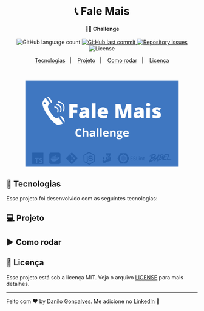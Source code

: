 <h1 align="center">
  📞 Fale Mais
</h1>

<h4 align="center">
  👨‍💻 Challenge
</h4>
<p align="center">
  <img alt="GitHub language count" src="https://img.shields.io/github/languages/count/goncadanilo/desafio-fale-mais.svg">

  <a href="https://github.com/goncadanilo/desafio-fale-mais/commits/master">
    <img alt="GitHub last commit" src="https://img.shields.io/github/last-commit/goncadanilo/desafio-fale-mais.svg">
  </a>

  <a href="https://github.com/goncadanilo/desafio-fale-mais/issues">
    <img alt="Repository issues" src="https://img.shields.io/github/issues/goncadanilo/desafio-fale-mais.svg">
  </a>

  <img alt="License" src="https://img.shields.io/badge/license-MIT-brightgreen">
</p>

<p align="center">
  <a href="#rocket-tecnologias">Tecnologias</a>&nbsp;&nbsp;&nbsp;|&nbsp;&nbsp;&nbsp;
  <a href="#-projeto">Projeto</a>&nbsp;&nbsp;&nbsp;|&nbsp;&nbsp;&nbsp;
  <a href="#arrow_forward-como-rodar">Como rodar</a>&nbsp;&nbsp;&nbsp;|&nbsp;&nbsp;&nbsp;
  <a href="#memo-licença">Licença</a>
</p>

<br>

<p align="center">
  <img alt="Desafio Fale Mais" src=".github/banner.png" width="80%">
</p>

## :rocket: Tecnologias

Esse projeto foi desenvolvido com as seguintes tecnologias:


## 💻 Projeto


## :arrow_forward: Como rodar

## :memo: Licença

Esse projeto está sob a licença MIT. Veja o arquivo [LICENSE](LICENSE.md) para mais detalhes.

---

Feito com ♥ by [Danilo Gonçalves](https://github.com/goncadanilo). Me adicione no [LinkedIn](https://www.linkedin.com/in/goncadanilo/) :wave:
